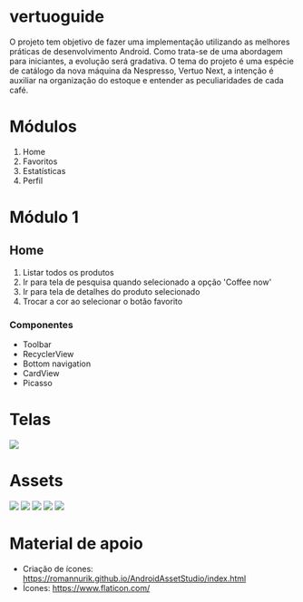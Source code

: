 vertuoguide
===

O projeto tem objetivo de fazer uma implementação utilizando as melhores práticas de desenvolvimento Android. Como trata-se de uma abordagem para iniciantes, a evolução será gradativa.
O tema do projeto é uma espécie de catálogo da nova máquina da Nespresso, Vertuo Next, a intenção é auxiliar na organização do estoque e entender as peculiaridades de cada café.

Módulos
===

1. Home
2. Favoritos
3. Estatísticas
4. Perfil

Módulo 1
===

## Home

1. Listar todos os produtos
2. Ir para tela de pesquisa quando selecionado a opção 'Coffee now'
3. Ir para tela de detalhes do produto selecionado
4. Trocar a cor ao selecionar o botão favorito

### Componentes

- Toolbar
- RecyclerView
- Bottom navigation
- CardView
- Picasso

Telas
===

![](https://github.com/Pierry/vertuoguide/raw/main/art/p1.png)

Assets
===

![](https://github.com/Pierry/vertuoguide/raw/main/art/label.png)
![](https://github.com/Pierry/vertuoguide/raw/main/art/edittext.png)
![](https://github.com/Pierry/vertuoguide/raw/main/art/button-normal.png)
![](https://github.com/Pierry/vertuoguide/raw/main/art/button-dark.png)
![](https://github.com/Pierry/vertuoguide/raw/main/art/card.png)

Material de apoio
===

- Criação de ícones: https://romannurik.github.io/AndroidAssetStudio/index.html
- Ícones: https://www.flaticon.com/
